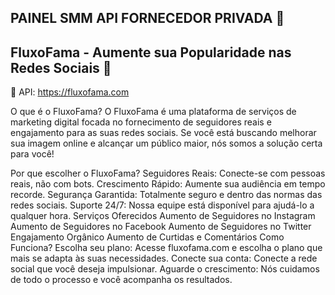 ## PAINEL SMM API FORNECEDOR PRIVADA 👋

## FluxoFama - Aumente sua Popularidade nas Redes Sociais 🚀



🔗 API: https://fluxofama.com

O que é o FluxoFama?
O FluxoFama é uma plataforma de serviços de marketing digital focada no fornecimento de seguidores reais e engajamento para as suas redes sociais. Se você está buscando melhorar sua imagem online e alcançar um público maior, nós somos a solução certa para você!

Por que escolher o FluxoFama?
Seguidores Reais: Conecte-se com pessoas reais, não com bots.
Crescimento Rápido: Aumente sua audiência em tempo recorde.
Segurança Garantida: Totalmente seguro e dentro das normas das redes sociais.
Suporte 24/7: Nossa equipe está disponível para ajudá-lo a qualquer hora.
Serviços Oferecidos
Aumento de Seguidores no Instagram
Aumento de Seguidores no Facebook
Aumento de Seguidores no Twitter
Engajamento Orgânico
Aumento de Curtidas e Comentários
Como Funciona?
Escolha seu plano: Acesse fluxofama.com e escolha o plano que mais se adapta às suas necessidades.
Conecte sua conta: Conecte a rede social que você deseja impulsionar.
Aguarde o crescimento: Nós cuidamos de todo o processo e você acompanha os resultados.
